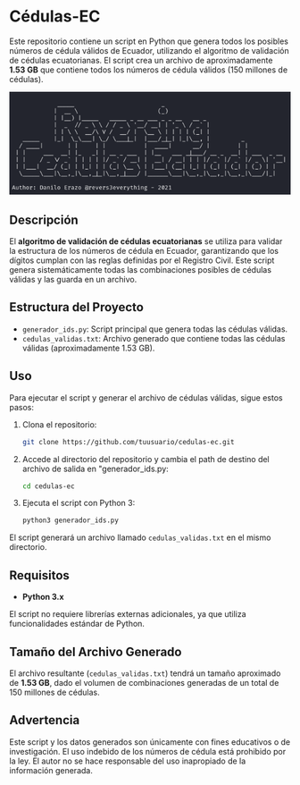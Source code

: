# Cédulas-EC

Este repositorio contiene un script en Python que genera todos los posibles números de cédula válidos de Ecuador, utilizando el algoritmo de validación de cédulas ecuatorianas. El script crea un archivo de aproximadamente **1.53 GB** que contiene todos los números de cédula válidos (150 millones de cédulas).

![alt text](image.png)

## Descripción

El **algoritmo de validación de cédulas ecuatorianas** se utiliza para validar la estructura de los números de cédula en Ecuador, garantizando que los dígitos cumplan con las reglas definidas por el Registro Civil. Este script genera sistemáticamente todas las combinaciones posibles de cédulas válidas y las guarda en un archivo.

## Estructura del Proyecto

- `generador_ids.py`: Script principal que genera todas las cédulas válidas.
- `cedulas_validas.txt`: Archivo generado que contiene todas las cédulas válidas (aproximadamente 1.53 GB).

## Uso

Para ejecutar el script y generar el archivo de cédulas válidas, sigue estos pasos:

1. Clona el repositorio:

    ```bash
    git clone https://github.com/tuusuario/cedulas-ec.git
    ```

2. Accede al directorio del repositorio y cambia el path de destino del archivo de salida en "generador_ids.py:

    ```bash
    cd cedulas-ec
    ```

3. Ejecuta el script con Python 3:

    ```bash
    python3 generador_ids.py
    ```

El script generará un archivo llamado `cedulas_validas.txt` en el mismo directorio.

## Requisitos

- **Python 3.x**

El script no requiere librerías externas adicionales, ya que utiliza funcionalidades estándar de Python.

## Tamaño del Archivo Generado

El archivo resultante (`cedulas_validas.txt`) tendrá un tamaño aproximado de **1.53 GB**, dado el volumen de combinaciones generadas de un total de 150 millones de cédulas.

## Advertencia

Este script y los datos generados son únicamente con fines educativos o de investigación. El uso indebido de los números de cédula está prohibido por la ley. El autor no se hace responsable del uso inapropiado de la información generada.
